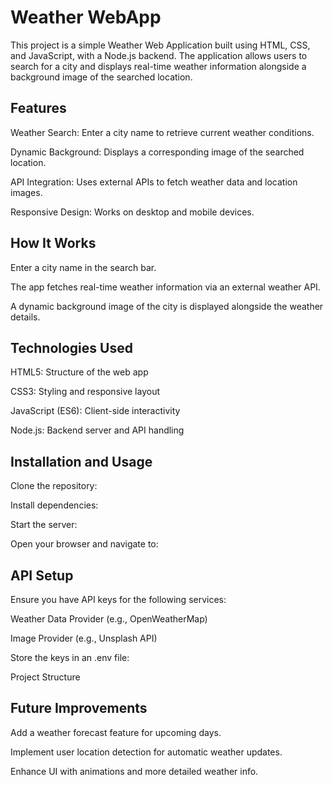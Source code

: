 # Weather WebApp

This project is a simple Weather Web Application built using HTML, CSS, and JavaScript, with a Node.js backend. The application allows users to search for a city and displays real-time weather information alongside a background image of the searched location.

## Features

Weather Search: Enter a city name to retrieve current weather conditions.

Dynamic Background: Displays a corresponding image of the searched location.

API Integration: Uses external APIs to fetch weather data and location images.

Responsive Design: Works on desktop and mobile devices.

## How It Works

Enter a city name in the search bar.

The app fetches real-time weather information via an external weather API.

A dynamic background image of the city is displayed alongside the weather details.

## Technologies Used

HTML5: Structure of the web app

CSS3: Styling and responsive layout

JavaScript (ES6): Client-side interactivity

Node.js: Backend server and API handling

## Installation and Usage

Clone the repository:

Install dependencies:

Start the server:

Open your browser and navigate to:

## API Setup

Ensure you have API keys for the following services:

Weather Data Provider (e.g., OpenWeatherMap)

Image Provider (e.g., Unsplash API)

Store the keys in an .env file:

Project Structure

## Future Improvements

Add a weather forecast feature for upcoming days.

Implement user location detection for automatic weather updates.

Enhance UI with animations and more detailed weather info.



